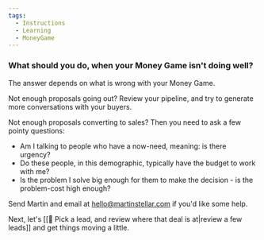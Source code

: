 ```yaml
---
tags:
  - Instructions
  - Learning
  - MoneyGame
---
```


### What should you do, when your Money Game isn't doing well?
The answer depends on what is wrong with your Money Game. 

Not enough proposals going out?
Review your pipeline, and try to generate more conversations with your buyers.

Not enough proposals converting to sales?
Then you need to ask a few pointy questions:
- Am I talking to people who have a now-need, meaning: is there urgency?
- Do these people, in this demographic, typically have the budget to work with me?
- Is the problem I solve big enough for them to make the decision - is the problem-cost high enough?

Send Martin and email at hello@martinstellar.com if you'd like some help. 

Next, let's [[🔎 Pick a lead, and review where that deal is at|review a few leads]] and get things moving a little. 

